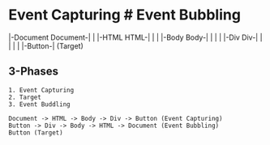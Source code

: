 # Event Capturing          # Event Bubbling
|-Document                      Document-|
|   |-HTML                    HTML-|
|   |   |-Body              Body-|
|   |   |   |-Div         Div-|
|   |   |   |   |-Button-|
                 (Target)




## 3-Phases
    1. Event Capturing
    2. Target
    3. Event Buddling

    Document -> HTML -> Body -> Div -> Button (Event Capturing)
    Button -> Div -> Body -> HTML -> Document (Event Bubbling)
    Button (Target)

